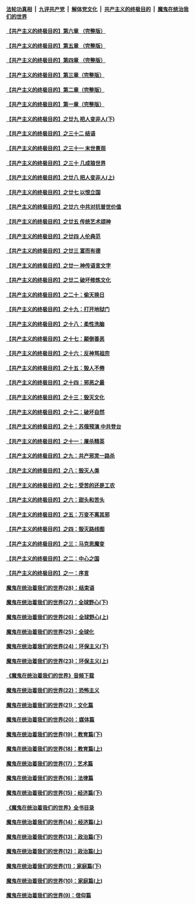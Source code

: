 ####  [法轮功真相](../../../../basic/blob/master/README.md?t=06122131) &nbsp;|&nbsp; [九评共产党](../../../../9ping.md/blob/master/README.md?t=06122131) &nbsp;|&nbsp; [解体党文化](../../../../jtdwh.md/blob/master/README.md?t=06122131)  &nbsp;|&nbsp; [共产主义的终极目的](../../../../gczydzjmd.md/blob/master/README.md?t=06122131) &nbsp;|&nbsp; [魔鬼在统治我们的世界](../../../../mgztzwmdsj.md/blob/master/README.md?t=06122131) 

#### [【共产主义的终极目的】第六章 （完整版）](../pages/nsc422/n11428913.md?t=06122131) 

#### [【共产主义的终极目的】第五章 （完整版）](../pages/nsc422/n11428912.md?t=06122131) 

#### [【共产主义的终极目的】第四章 （完整版）](../pages/nsc422/n11428907.md?t=06122131) 

#### [【共产主义的终极目的】第三章（完整版）](../pages/nsc422/n11428848.md?t=06122131) 

#### [【共产主义的终极目的】第二章（完整版）](../pages/nsc422/n11428831.md?t=06122131) 

#### [【共产主义的终极目的】第一章（完整版）](../pages/nsc422/n11417651.md?t=06122131) 

#### [【共产主义的终极目的】之廿九 把人变非人(下)](../pages/nsc422/n11344140.md?t=06122131) 

#### [【共产主义的终极目的】之三十二 结语](../pages/nsc422/n11360535.md?t=06122131) 

#### [【共产主义的终极目的】之三十一 末世景观](../pages/nsc422/n11351129.md?t=06122131) 

#### [【共产主义的终极目的】之三十 几成狼世界](../pages/nsc422/n11348280.md?t=06122131) 

#### [【共产主义的终极目的】之廿八 把人变非人(上)](../pages/nsc422/n11340492.md?t=06122131) 

#### [【共产主义的终极目的】之廿七 以恨立国](../pages/nsc422/n11336944.md?t=06122131) 

#### [【共产主义的终极目的】之廿六 中共对抗普世价值](../pages/nsc422/n11324785.md?t=06122131) 

#### [【共产主义的终极目的】之廿五 传统艺术颂神](../pages/nsc422/n11296396.md?t=06122131) 

#### [【共产主义的终极目的】之廿四 人伦典范](../pages/nsc422/n11296397.md?t=06122131) 

#### [【共产主义的终极目的】之廿三 富而有德](../pages/nsc422/n11283598.md?t=06122131) 

#### [【共产主义的终极目的】之廿一 神传语言文字](../pages/nsc422/n11263265.md?t=06122131) 

#### [【共产主义的终极目的】之廿二 破坏修炼文化](../pages/nsc422/n11245728.md?t=06122131) 

#### [【共产主义的终极目的】之二十：偷天换日](../pages/nsc422/n11238846.md?t=06122131) 

#### [【共产主义的终极目的】之十九：打开地狱门](../pages/nsc422/n11206376.md?t=06122131) 

#### [【共产主义的终极目的】之十八：柔性洗脑](../pages/nsc422/n11199994.md?t=06122131) 

#### [【共产主义的终极目的】之十七：颠倒善恶](../pages/nsc422/n11179782.md?t=06122131) 

#### [【共产主义的终极目的】之十六：反神骂祖宗](../pages/nsc422/n11166798.md?t=06122131) 

#### [【共产主义的终极目的】之十五：毁人不倦](../pages/nsc422/n11166792.md?t=06122131) 

#### [【共产主义的终极目的】之十四：邪恶之最](../pages/nsc422/n11150249.md?t=06122131) 

#### [【共产主义的终极目的】之十三：毁灭文化](../pages/nsc422/n11135227.md?t=06122131) 

#### [【共产主义的终极目的】之十二：破坏自然](../pages/nsc422/n11135214.md?t=06122131) 

#### [【共产主义的终极目的】之十：苏俄预演 中共登台](../pages/nsc422/n11118424.md?t=06122131) 

#### [【共产主义的终极目的】之十一：屠杀精英](../pages/nsc422/n11118442.md?t=06122131) 

#### [【共产主义的终极目的】之九：共产邪灵一路杀](../pages/nsc422/n11114139.md?t=06122131) 

#### [【共产主义的终极目的】之八：毁灭人类](../pages/nsc422/n11108503.md?t=06122131) 

#### [【共产主义的终极目的】之七：受苦的还是工农](../pages/nsc422/n11101809.md?t=06122131) 

#### [【共产主义的终极目的】之六：甜头和苦头](../pages/nsc422/n11096971.md?t=06122131) 

#### [【共产主义的终极目的】之五：万变不离其邪](../pages/nsc422/n11091285.md?t=06122131) 

#### [【共产主义的终极目的】之四：毁灭路线图](../pages/nsc422/n11086284.md?t=06122131) 

#### [【共产主义的终极目的】之三：马克思魔变](../pages/nsc422/n11061941.md?t=06122131) 

#### [【共产主义的终极目的】之二：中心之国](../pages/nsc422/n11047728.md?t=06122131) 

#### [【共产主义的终极目的】之一：序言](../pages/nsc422/n11086077.md?t=06122131) 

#### [魔鬼在统治着我们的世界(28)：结束语](../pages/nsc422/n10936246.md?t=06122131) 

#### [魔鬼在统治着我们的世界(27)：全球野心(下)](../pages/nsc422/n10928319.md?t=06122131) 

#### [魔鬼在统治着我们的世界(26)：全球野心(上)](../pages/nsc422/n10900318.md?t=06122131) 

#### [魔鬼在统治着我们的世界(25)：全球化](../pages/nsc422/n10788205.md?t=06122131) 

#### [魔鬼在统治着我们的世界(24)：环保主义(下)](../pages/nsc422/n10695307.md?t=06122131) 

#### [魔鬼在统治着我们的世界(23)：环保主义(上)](../pages/nsc422/n10688613.md?t=06122131) 

#### [《魔鬼在统治着我们的世界》音频下载](../pages/nsc422/n10635553.md?t=06122131) 

#### [魔鬼在统治着我们的世界(22)：恐怖主义](../pages/nsc422/n10614727.md?t=06122131) 

#### [魔鬼在统治着我们的世界(21)：文化篇](../pages/nsc422/n10597706.md?t=06122131) 

#### [魔鬼在统治着我们的世界(20)：媒体篇](../pages/nsc422/n10586579.md?t=06122131) 

#### [魔鬼在统治着我们的世界(19)：教育篇(下)](../pages/nsc422/n10564808.md?t=06122131) 

#### [魔鬼在统治着我们的世界(18)：教育篇(上)](../pages/nsc422/n10526970.md?t=06122131) 

#### [魔鬼在统治着我们的世界(17)：艺术篇](../pages/nsc422/n10499093.md?t=06122131) 

#### [魔鬼在统治着我们的世界(16)：法律篇](../pages/nsc422/n10485969.md?t=06122131) 

#### [魔鬼在统治着我们的世界(15)：经济篇(下)](../pages/nsc422/n10469975.md?t=06122131) 

#### [《魔鬼在统治着我们的世界》全书目录](../pages/nsc422/n10464261.md?t=06122131) 

#### [魔鬼在统治着我们的世界(14)：经济篇(上)](../pages/nsc422/n10457370.md?t=06122131) 

#### [魔鬼在统治着我们的世界(13)：政治篇(下)](../pages/nsc422/n10448270.md?t=06122131) 

#### [魔鬼在统治着我们的世界(12)：政治篇(上)](../pages/nsc422/n10444576.md?t=06122131) 

#### [魔鬼在统治着我们的世界(11)：家庭篇(下)](../pages/nsc422/n10440961.md?t=06122131) 

#### [魔鬼在统治着我们的世界(10)：家庭篇(上)](../pages/nsc422/n10435448.md?t=06122131) 

#### [魔鬼在统治着我们的世界(9)：信仰篇](../pages/nsc422/n10432159.md?t=06122131) 

